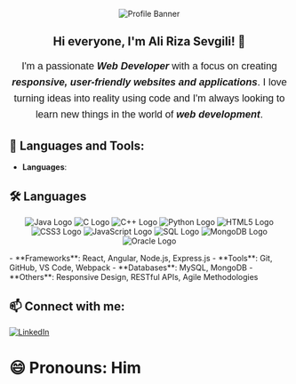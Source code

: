 <p align="center">
  <img src="https://cdn.prod.website-files.com/6344c9cef89d6f2270a38908/653c5395a20cd20e8f4fb7b5_Freelance%20Software%20Developer%20Everything%20You%20Need%20To%20Know-p-800.webp" alt="Profile Banner" />
</p>

<h2 align="center">Hi everyone, I'm Ali Riza Sevgili! 👋</h2>

<p align="center" style="font-size:18px; line-height:1.6; font-family:'Arial', sans-serif;">
  I'm a passionate <strong><em>Web Developer</em></strong> with a focus on creating <strong><em>responsive, user-friendly websites and applications</em></strong>. I love turning ideas into reality using code and I'm always looking to learn new things in the world of <strong><em>web development</em></strong>.
</p>



</p>


## 🚀 Languages and Tools:


- **Languages**:<p>
 ## 🛠 Languages

<p align="center">
  <img src="https://img.shields.io/badge/Java-007396?style=for-the-badge&logo=java&logoColor=white" alt="Java Logo"/>
  <img src="https://img.shields.io/badge/C-00599C?style=for-the-badge&logo=c&logoColor=white" alt="C Logo"/>
  <img src="https://img.shields.io/badge/C++-00599C?style=for-the-badge&logo=c%2B%2B&logoColor=white" alt="C++ Logo"/>
  <img src="https://img.shields.io/badge/Python-3776AB?style=for-the-badge&logo=python&logoColor=white" alt="Python Logo"/>
  <img src="https://img.shields.io/badge/HTML5-E34F26?style=for-the-badge&logo=html5&logoColor=white" alt="HTML5 Logo"/>
  <img src="https://img.shields.io/badge/CSS3-1572B6?style=for-the-badge&logo=css3&logoColor=white" alt="CSS3 Logo"/>
  <img src="https://img.shields.io/badge/JavaScript-F7DF1E?style=for-the-badge&logo=javascript&logoColor=black" alt="JavaScript Logo"/>
  <img src="https://img.shields.io/badge/SQL-4479A1?style=for-the-badge&logo=mysql&logoColor=white" alt="SQL Logo"/>
  <img src="https://img.shields.io/badge/MongoDB-47A248?style=for-the-badge&logo=mongodb&logoColor=white" alt="MongoDB Logo"/>
  <img src="https://img.shields.io/badge/Oracle-F80000?style=for-the-badge&logo=oracle&logoColor=white" alt="Oracle Logo"/>
</p>

</p>
- **Frameworks**: React, Angular, Node.js, Express.js
- **Tools**: Git, GitHub, VS Code, Webpack
- **Databases**: MySQL, MongoDB
- **Others**: Responsive Design, RESTful APIs, Agile Methodologies

 ## 📫 Connect with me:
[![LinkedIn](https://img.shields.io/badge/LinkedIn-0077B5?style=for-the-badge&logo=linkedin&logoColor=white)](https://www.linkedin.com/in/alirizasevgili/)

# 😄 Pronouns: Him


